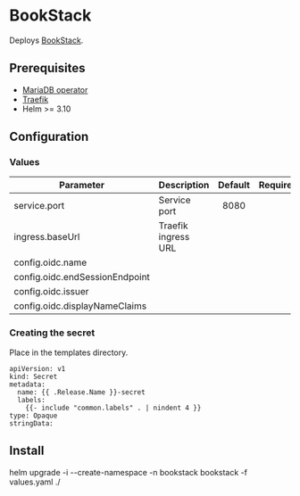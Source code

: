 # BookStack

Deploys [BookStack](https://github.com/BookStackApp/BookStack).

## Prerequisites

- [MariaDB operator](https://github.com/mariadb-operator/mariadb-operator)
- [Traefik](https://doc.traefik.io/traefik/setup/kubernetes/)
- Helm >= 3.10

## Configuration

### Values
|Parameter                  |Description                |Default  |Required|
|---                        |---                        |:---:    |:---:|
|service.port               |Service port               |8080
|ingress.baseUrl            |Traefik ingress URL        |
|config.oidc.name           |
|config.oidc.endSessionEndpoint|
|config.oidc.issuer         |
|config.oidc.displayNameClaims|

### Creating the secret
Place in the templates directory.

```
apiVersion: v1
kind: Secret
metadata:
  name: {{ .Release.Name }}-secret
  labels:
    {{- include "common.labels" . | nindent 4 }}
type: Opaque
stringData:
```

## Install

helm upgrade -i --create-namespace -n bookstack bookstack -f values.yaml ./